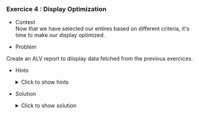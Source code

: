 ### Exercice 4 : Display Optimization


- Context \
Now that we have selected our entires based on different criteria, it's time to make our display optimized.
 
- Problem  

 Create an ALV report to diisplay data fetched from the previous exercices. 

   - Hints 
        <details>
        <summary> Click to show hints </summary>

        * Create a dedicated screen and design it's components for displaying our ALV report in a similar way that we created our include files

        * "link" your custom screen with your source code using the class **cl_gui_custom_container** and **cl_gui_alv_grid**
        
        * find a way to display your data in an ALV report after calling the screen you made.
        </details>

        
- Solution
    <details>
    <summary> Click to show solution </summary>
    
    ##### Step 1: Creating the custom screen 

    Let's start off by creating our new screen that will hold the ALV report. It can be created in a similar way we created our Include files: through the repository browser.

    ![Screen_Create](https://github.com/Fabeure/ABAP-Initiation/blob/main/Images/Screen_Create.png?raw=true)

    Give your screen a unique number. This number will be used to access the screen in your source code.

    ![Screen_Number](https://github.com/Fabeure/ABAP-Initiation/blob/main/Images/Screen_Number.png?raw=true)

    Now that our screen has been created, we need to code it's **flow logic**.

    The flow logic of the screen is simply how the screen will operate. We can visualize it using this flow chart

    ``` mermaid
      graph TD;
            A[Call Screen 001]-->B[PROCESS BEFORE OUTPUT];
            B[PROCESS BEFORE OUTPUT]-->C[WAIT FOR USER INTERACTION];
            C[WAIT FOR USER INTERACTION]-->D[PROCESS AFTER INPUT];
            D -->E[EXIT SCREEN];
            D -- Program returns to PROCESS BEFORE OUTPUT every time -->B;
            
    ```

    In summary, when you first call your screen, the PROCESS BEFORE OUTPUT code will be executed.
    Then, the screen will wait for user input. 
    After the user input comes in, the PROCESS AFTER INPUT code will be executed and then the screen loops back to the PROCESS BEFORE OUTPUT code. 
    This will keep happening until the user decides to exit the screen.

    Back to our source code, lets un-comment our PROCESS BEFORE OUTPUT and PROCESS AFTER INPUT modules.

    ![Uncomment](https://github.com/Fabeure/ABAP-Initiation/blob/main/Images/Uncomment.png?raw=true)

    Double on each module and create it (you will be prompted to create a new object for each module).

    Your project structure should look something like this now: 

    ![Modules](https://github.com/Fabeure/ABAP-Initiation/blob/main/Images/Modules.png?raw=true)

    Let's first take a look at our STATUS module (This is the module that will be executed every time you do an action once the screen is called)

    ![status](https://github.com/Fabeure/ABAP-Initiation/blob/main/Images/status.png?raw=true)  

    Let's uncomment the status and and title bar and create both object by **double clicking on their names**

    Your project structure should look like this now

    ![Status_Uncommented](https://github.com/Fabeure/ABAP-Initiation/blob/main/Images/Status_Uncommented.png?raw=true)


    The title bar is the title that will be show on top of your screen after you call it, and it doesnt affect the contents of the screen.

    The GUI status represents the buttons and shortcuts the user will be able to see and use after calling the screen. 


    Let's setup a few usefull keys so the user can navigate in and out of the screen.

    First add the keys in the Function Keys tab of the GUI STATUS 

    ![Keys](https://github.com/Fabeure/ABAP-Initiation/blob/main/Images/Keys.png?raw=true)

    Now let's move over to the **USER COMMANDS** module. This is where we will code the logic of our keys


    ```abap
      *----------------------------------------------------------------------*
      ***INCLUDE ZMM_DOCUMENTATION_SABER_USEI01.
      *----------------------------------------------------------------------*
      *&---------------------------------------------------------------------*
      *&      Module  USER_COMMAND_0001  INPUT
      *&---------------------------------------------------------------------*
      *       text
      *----------------------------------------------------------------------*
      MODULE USER_COMMAND_0001 INPUT.
      CASE sy-ucomm. "the SY-UCOMM variable allows us to access which user command has been sent to the system
      WHEN 'BACK'.
      LEAVE TO SCREEN 0.
      WHEN 'LEAVE'.
      LEAVE PROGRAM.
      WHEN 'EXIT'.
      LEAVE PROGRAM.
      ENDCASE.
      ENDMODULE.
    ```	



    We can now call our screen from our main and take a look at it

    ``` abap
         DATA : s_idsal TYPE ZEXOSALARIES-ID_SAL,
            s_nomsal TYPE ZEXOSALARIES-NOM_SALARIES,
            s_prenomsal TYPE ZEXOSALARIES-PRENOM_SALARIES,
            s_datnaissancesal TYPE ZEXOSALARIES-DATE_DE_NAISSANCE,
            it_salaries TYPE TABLE OF ZEXOSALARIES,
            wa_salaries TYPE ZEXOSALARIES.

      DATA : it_societe TYPE TABLE OF T001,
            wa_societe TYPE T001.

      SELECT-OPTIONS :
                  s_id for s_idsal,
                  s_nom for s_nomsal NO INTERVALS,
                  s_prenom for s_prenomsal NO INTERVALS,
                  s_dat for s_datnaissancesal.


      PERFORM SELECT_SALARIES.
      PERFORM SORT_SALARIES.
      PERFORM SELECT_SOCIETES.
      PERFORM WRITE_SALARIES.

      CALL SCREEN 001.

      INCLUDE ZIMM_DOCUMENTATION_F01.
      INCLUDE zmm_documentation_saber_stao01.
      INCLUDE zmm_documentation_saber_usei01.
    ```

    By default the GUI status contains many usefull buttons, 


    ##### Step 2: Designing a custom container

    ##### Step 3: linking our custom screen and container to our source code

    ##### Step 4: Preparing our data for display

    ##### Step 5: Displaying the data 

    </details>

